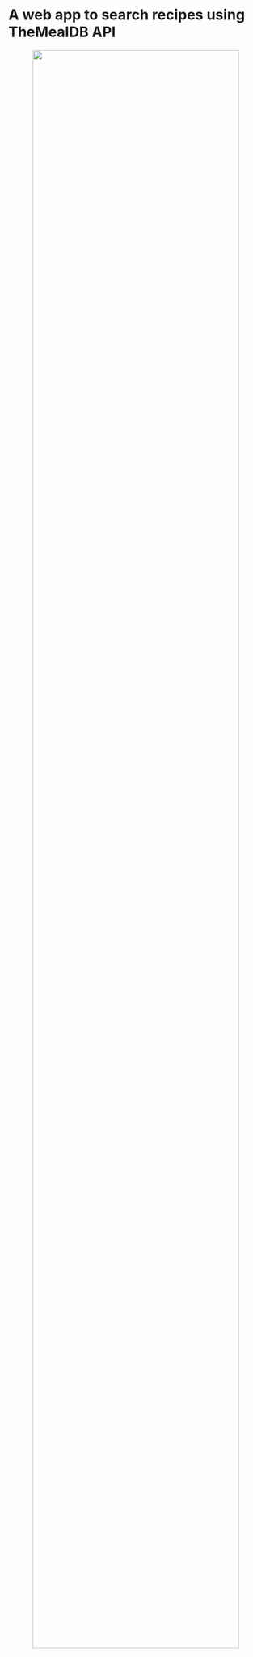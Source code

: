 # A web app to search  recipes using TheMealDB API

<p align="center"><img src="./final_61bb94e2048815016c8b82e2_250091.gif" width = 90%></p>


